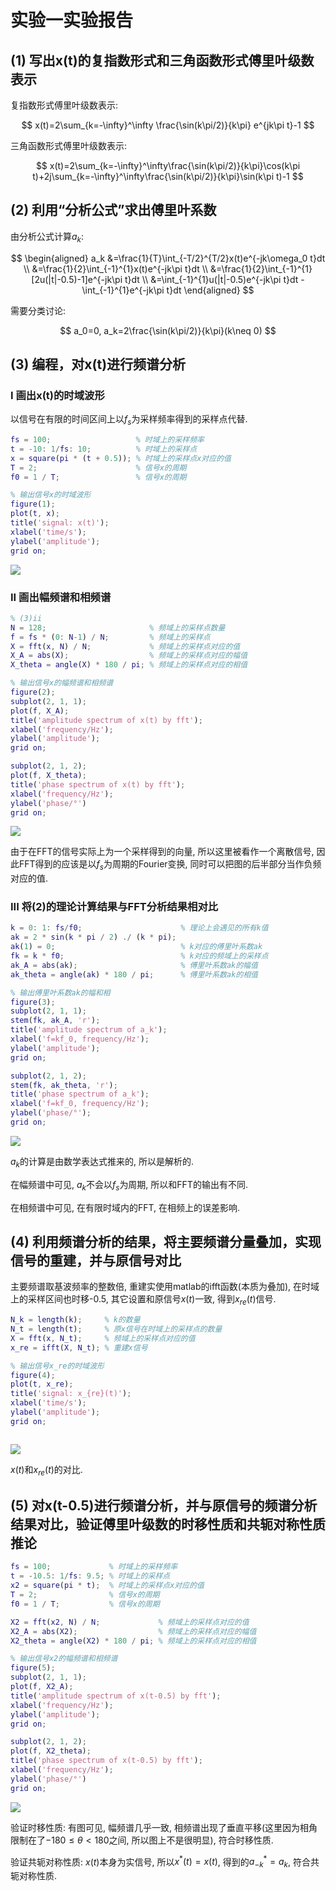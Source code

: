 # 实验一实验报告

## (1) 写出x(t)的复指数形式和三角函数形式傅里叶级数表示

复指数形式傅里叶级数表示:

$$
x(t)=2\sum_{k=-\infty}^\infty \frac{\sin(k\pi/2)}{k\pi} e^{jk\pi t}-1
$$

三角函数形式傅里叶级数表示:

$$
x(t)=2\sum_{k=-\infty}^\infty\frac{\sin(k\pi/2)}{k\pi}\cos(k\pi t)+2j\sum_{k=-\infty}^\infty\frac{\sin(k\pi/2)}{k\pi}\sin(k\pi t)-1
$$

## (2) 利用“分析公式”求出傅里叶系数

由分析公式计算$a_k$:

$$
\begin{aligned}
a_k
&=\frac{1}{T}\int_{-T/2}^{T/2}x(t)e^{-jk\omega_0 t}dt \\
&=\frac{1}{2}\int_{-1}^{1}x(t)e^{-jk\pi t}dt \\
&=\frac{1}{2}\int_{-1}^{1}[2u(|t|-0.5)-1]e^{-jk\pi t}dt \\
&=\int_{-1}^{1}u(|t|-0.5)e^{-jk\pi t}dt - \int_{-1}^{1}e^{-jk\pi t}dt
\end{aligned}
$$

需要分类讨论:

$$
a_0=0, a_k=2\frac{\sin(k\pi/2)}{k\pi}(k\neq 0)
$$

## (3) 编程，对x(t)进行频谱分析

### I 画出x(t)的时域波形

以信号在有限的时间区间上以$f_s$为采样频率得到的采样点代替.

```matlab
fs = 100;                   % 时域上的采样频率 
t = -10: 1/fs: 10;          % 时域上的采样点
x = square(pi * (t + 0.5)); % 时域上的采样点x对应的值
T = 2;                      % 信号x的周期
f0 = 1 / T;                 % 信号x的周期

% 输出信号x的时域波形
figure(1);
plot(t, x);
title('signal: x(t)');
xlabel('time/s');
ylabel('amplitude');
grid on;
```

![](./figure_1.png)

### II 画出幅频谱和相频谱

```matlab
% (3)ii
N = 128;                       % 频域上的采样点数量
f = fs * (0: N-1) / N;         % 频域上的采样点
X = fft(x, N) / N;             % 频域上的采样点对应的值
X_A = abs(X);                  % 频域上的采样点对应的幅值
X_theta = angle(X) * 180 / pi; % 频域上的采样点对应的相值

% 输出信号x的幅频谱和相频谱
figure(2);
subplot(2, 1, 1);
plot(f, X_A);
title('amplitude spectrum of x(t) by fft');
xlabel('frequency/Hz');
ylabel('amplitude');
grid on;

subplot(2, 1, 2);
plot(f, X_theta);
title('phase spectrum of x(t) by fft');
xlabel('frequency/Hz');
ylabel('phase/°')
grid on;
```

![](./figure_2.png)

由于在FFT的信号实际上为一个采样得到的向量, 所以这里被看作一个离散信号, 因此FFT得到的应该是以$f_s$为周期的Fourier变换, 同时可以把图的后半部分当作负频对应的值.

### III 将(2)的理论计算结果与FFT分析结果相对比

```matlab
k = 0: 1: fs/f0;                      % 理论上会遇见的所有k值
ak = 2 * sin(k * pi / 2) ./ (k * pi);
ak(1) = 0;                            % k对应的傅里叶系数ak
fk = k * f0;                          % k对应的频域上的采样点
ak_A = abs(ak);                       % 傅里叶系数ak的幅值
ak_theta = angle(ak) * 180 / pi;      % 傅里叶系数ak的相值

% 输出傅里叶系数ak的幅和相
figure(3);
subplot(2, 1, 1);
stem(fk, ak_A, 'r');
title('amplitude spectrum of a_k');
xlabel('f=kf_0, frequency/Hz');
ylabel('amplitude');
grid on;

subplot(2, 1, 2);
stem(fk, ak_theta, 'r');
title('phase spectrum of a_k');
xlabel('f=kf_0, frequency/Hz');
ylabel('phase/°');
grid on;
```

![](./figure_3.png)

$a_k$的计算是由数学表达式推来的, 所以是解析的.

在幅频谱中可见, $a_k$不会以$f_s$为周期, 所以和FFT的输出有不同.

在相频谱中可见, 在有限时域内的FFT, 在相频上的误差影响.

## (4) 利用频谱分析的结果，将主要频谱分量叠加，实现信号的重建，并与原信号对比

主要频谱取基波频率的整数倍, 重建实使用matlab的ifft函数(本质为叠加), 在时域上的采样区间也时移-0.5, 其它设置和原信号$x(t)$一致, 得到$x_{re}(t)$信号.

```matlab
N_k = length(k);     % k的数量
N_t = length(t);     % 原x信号在时域上的采样点的数量
X = fft(x, N_t);     % 频域上的采样点对应的值
x_re = ifft(X, N_t); % 重建x信号

% 输出信号x_re的时域波形
figure(4);
plot(t, x_re);
title('signal: x_{re}(t)');
xlabel('time/s');
ylabel('amplitude');
grid on;

```

![]()

![](./figure_4.png)

$x(t)$和$x_{re}(t)$的对比.

## (5) 对x(t-0.5)进行频谱分析，并与原信号的频谱分析结果对比，验证傅里叶级数的时移性质和共轭对称性质推论

```matlab
fs = 100;             % 时域上的采样频率 
t = -10.5: 1/fs: 9.5; % 时域上的采样点
x2 = square(pi * t);  % 时域上的采样点x对应的值
T = 2;                % 信号x的周期
f0 = 1 / T;           % 信号x的周期

X2 = fft(x2, N) / N;             % 频域上的采样点对应的值
X2_A = abs(X2);                  % 频域上的采样点对应的幅值
X2_theta = angle(X2) * 180 / pi; % 频域上的采样点对应的相值

% 输出信号x2的幅频谱和相频谱
figure(5);
subplot(2, 1, 1);
plot(f, X2_A);
title('amplitude spectrum of x(t-0.5) by fft');
xlabel('frequency/Hz');
ylabel('amplitude');
grid on;

subplot(2, 1, 2);
plot(f, X2_theta);
title('phase spectrum of x(t-0.5) by fft');
xlabel('frequency/Hz');
ylabel('phase/°')
grid on;
```

![](./figure_5.png)

验证时移性质: 有图可见, 幅频谱几乎一致, 相频谱出现了垂直平移(这里因为相角限制在了$-180\le\theta<180$之间, 所以图上不是很明显), 符合时移性质.

验证共轭对称性质: $x(t)$本身为实信号, 所以$x^ *(t)=x(t)$, 得到的$a^ *_{-k}=a_{k}$, 符合共轭对称性质.

